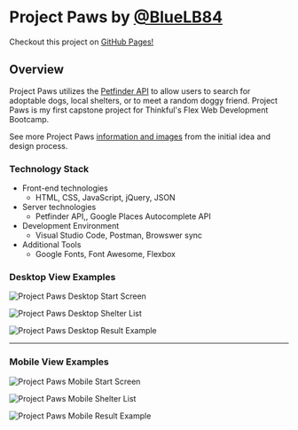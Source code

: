 # Project Paws by [@BlueLB84](https://github.com/BlueLB84 "BlueLB84 on GitHub") #

Checkout this project on [GitHub Pages!](https://bluelb84.github.io/project_paws/ "Project Paws")

## Overview ##
Project Paws utilizes the [Petfinder API](https://www.petfinder.com/developers/api-docs/ "Petfinder API Docs") to allow users to search for adoptable dogs, local shelters, or to meet a random doggy friend. Project Paws is my first capstone project for Thinkful's Flex Web Development Bootcamp.  

See more Project Paws [information and images](https://github.com/BlueLB84/project_paws/blob/master/ProjectPaws.md "Project Paws user stories, flow, and wireframe") from the initial idea and design process.


### Technology Stack ###
*  Front-end technologies
    +  HTML, CSS, JavaScript, jQuery, JSON
*  Server technologies
    +  Petfinder API,, Google Places Autocomplete API
*  Development Environment
    +  Visual Studio Code, Postman, Browswer sync
* Additional Tools
    +  Google Fonts, Font Awesome, Flexbox


### Desktop View Examples ###
![Project Paws Desktop Start Screen](/images/start_page.png "Project Paws Start Screen Desktop")

![Project Paws Desktop Shelter List](/images/shelter-list.png "Project Paws Shelter List Results Desktop")

![Project Paws Desktop Result Example](/images/result-example.png "Project Paws Result Example Desktop")

* * *

### Mobile View Examples ###
![Project Paws Mobile Start Screen](/images/mobile-start.PNG "Project Paws Mobile Start Screen")

![Project Paws Mobile Shelter List](/images/mobile-shelter-list.PNG "Project Paws Mobile Shelter List")

![Project Paws Mobile Result Example](/images/mobile-result.PNG "Project Paws Mobile Result Example")






